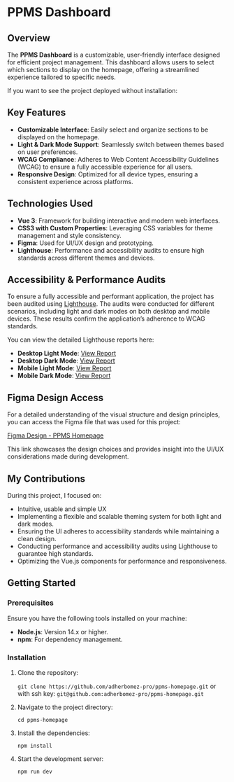 # PPMS Dashboard

## Overview

The **PPMS Dashboard** is a customizable, user-friendly interface designed for efficient project management. This dashboard allows users to select which sections to display on the homepage, offering a streamlined experience tailored to specific needs.

If you want to see the project deployed without installation:


## Key Features

-   **Customizable Interface**: Easily select and organize sections to be displayed on the homepage.
-   **Light & Dark Mode Support**: Seamlessly switch between themes based on user preferences.
-   **WCAG Compliance**: Adheres to Web Content Accessibility Guidelines (WCAG) to ensure a fully accessible experience for all users.
-   **Responsive Design**: Optimized for all device types, ensuring a consistent experience across platforms.

## Technologies Used

-   **Vue 3**: Framework for building interactive and modern web interfaces.
-   **CSS3 with Custom Properties**: Leveraging CSS variables for theme management and style consistency.
-   **Figma**: Used for UI/UX design and prototyping.
-   **Lighthouse**: Performance and accessibility audits to ensure high standards across different themes and devices.

## Accessibility & Performance Audits

To ensure a fully accessible and performant application, the project has been audited using [Lighthouse](https://developers.google.com/web/tools/lighthouse). The audits were conducted for different scenarios, including light and dark modes on both desktop and mobile devices. These results confirm the application’s adherence to WCAG standards.

You can view the detailed Lighthouse reports here:

-   **Desktop Light Mode**: [View Report](#)
-   **Desktop Dark Mode**: [View Report](#)
-   **Mobile Light Mode**: [View Report](#)
-   **Mobile Dark Mode**: [View Report](#)

## Figma Design Access

For a detailed understanding of the visual structure and design principles, you can access the Figma file that was used for this project:

[Figma Design - PPMS Homepage](https://www.figma.com/design/dwo0NxeIAbuPi8I7yFGVRE/PPMS---Stratocore?node-id=25-78&t=QqsqLcSMKAeDzUrP-1)

This link showcases the design choices and provides insight into the UI/UX considerations made during development.

## My Contributions

During this project, I focused on:

-   Intuitive, usable and simple UX
-   Implementing a flexible and scalable theming system for both light and dark modes.
-   Ensuring the UI adheres to accessibility standards while maintaining a clean design.
-   Conducting performance and accessibility audits using Lighthouse to guarantee high standards.
-   Optimizing the Vue.js components for performance and responsiveness.

## Getting Started

### Prerequisites

Ensure you have the following tools installed on your machine:

-   **Node.js**: Version 14.x or higher.
-   **npm**: For dependency management.

### Installation

1. Clone the repository:

    `git clone https://github.com/adherbomez-pro/ppms-homepage.git`
    or with ssh key:
    `git@github.com:adherbomez-pro/ppms-homepage.git`

2. Navigate to the project directory:

    `cd ppms-homepage`

3. Install the dependencies:

    `npm install`

4. Start the development server:

    `npm run dev`
